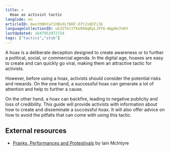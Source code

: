 ```yaml
---
title: >
  Hoax as activist tactic
langCode: en
articleID: 8wsthNhYa7ihBsXLf6KF-O7tJsQCFi3k
languageCollectionID: uE32TeltTkU944qRyLJFF6-WqpHsTnKV
lastUpdated: 1647952972724
tags: ["tactics","stub"]
---
```


A hoax is a deliberate deception designed to create awareness or to further a political, social, or commercial agenda. In the digital age, hoaxes are easy to create and can quickly go viral, making them an attractive tactic for activists.

However, before using a hoax, activists should consider the potential risks and rewards. On the one hand, a successful hoax can generate a lot of attention and help to further a cause.

On the other hand, a hoax can backfire, leading to negative publicity and loss of credibility. This guide will provide activists with information about how to create and disseminate a successful hoax. It will also offer advice on how to avoid the pitfalls that can come with using this tactic.

## **External resources**

-   [Pranks, Performances and Protestivals](https://commonslibrary.org/pranks-performances-and-protestivals-public-events/) by Iain McIntyre